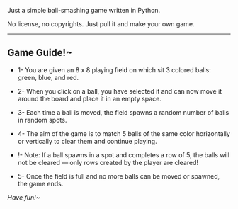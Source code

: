Just a simple ball-smashing game written in Python.

No license, no copyrights. Just pull it and make your own game.


---
## Game Guide!~

- 1- You are given an 8 x 8 playing field on which sit 3 colored balls: green, blue, and red.

- 2- When you click on a ball, you have selected it and can now move it around the board and place it in an empty space.

- 3- Each time a ball is moved, the field spawns a random number of balls in random spots.

- 4- The aim of the game is to match 5 balls of the same color horizontally or vertically to clear them and continue playing.

- !- Note: If a ball spawns in a spot and completes a row of 5, the balls will not be cleared — only rows created by the player are cleared!

- 5- Once the field is full and no more balls can be moved or spawned, the game ends.

*Have fun!~*